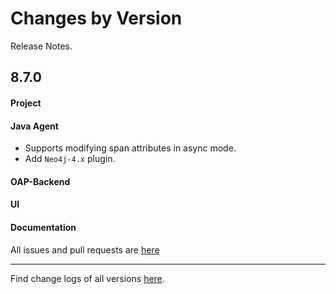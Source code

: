 Changes by Version
==================
Release Notes.

8.7.0
------------------
#### Project


#### Java Agent
* Supports modifying span attributes in async mode.
* Add `Neo4j-4.x` plugin.

#### OAP-Backend


#### UI


#### Documentation


All issues and pull requests are [here](https://github.com/apache/skywalking/milestone/90?closed=1)

------------------
Find change logs of all versions [here](changes).
